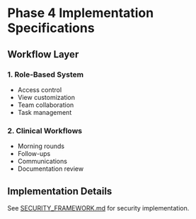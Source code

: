 
# Phase 4 Implementation Specifications

## Workflow Layer

### 1. Role-Based System
- Access control
- View customization
- Team collaboration
- Task management

### 2. Clinical Workflows
- Morning rounds
- Follow-ups
- Communications
- Documentation review

## Implementation Details
See [SECURITY_FRAMEWORK.md](../technical/SECURITY_FRAMEWORK.md) for security implementation.
